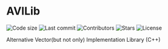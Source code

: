 # AVILib
![Code size](https://img.shields.io/github/languages/code-size/FixArt/AVILib) ![Last commit](https://img.shields.io/github/last-commit/FixArt/AVILib) ![Contributors](https://img.shields.io/github/contributors/FixArt/AVILib) ![Stars](https://img.shields.io/github/stars/FixArt/AVILib) ![License](https://img.shields.io/github/license/FixArt/AVILib)

Alternative Vector(but not only) Implementation Library (C++)
